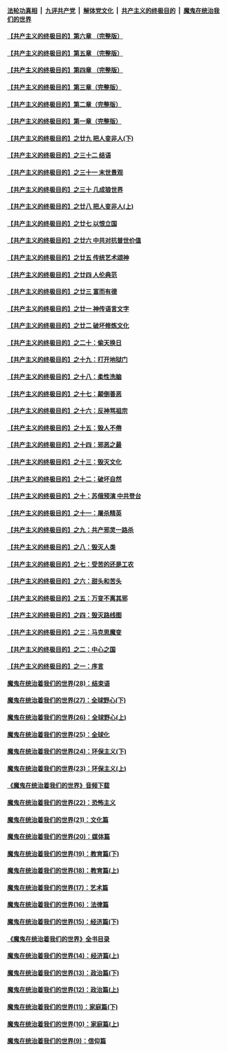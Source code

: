 ####  [法轮功真相](../../../../basic/blob/master/README.md?t=04011330) &nbsp;|&nbsp; [九评共产党](../../../../9ping.md/blob/master/README.md?t=04011330) &nbsp;|&nbsp; [解体党文化](../../../../jtdwh.md/blob/master/README.md?t=04011330)  &nbsp;|&nbsp; [共产主义的终极目的](../../../../gczydzjmd.md/blob/master/README.md?t=04011330) &nbsp;|&nbsp; [魔鬼在统治我们的世界](../../../../mgztzwmdsj.md/blob/master/README.md?t=04011330) 

#### [【共产主义的终极目的】第六章 （完整版）](../pages/nsc422/n11428913.md?t=04011330) 

#### [【共产主义的终极目的】第五章 （完整版）](../pages/nsc422/n11428912.md?t=04011330) 

#### [【共产主义的终极目的】第四章 （完整版）](../pages/nsc422/n11428907.md?t=04011330) 

#### [【共产主义的终极目的】第三章（完整版）](../pages/nsc422/n11428848.md?t=04011330) 

#### [【共产主义的终极目的】第二章（完整版）](../pages/nsc422/n11428831.md?t=04011330) 

#### [【共产主义的终极目的】第一章（完整版）](../pages/nsc422/n11417651.md?t=04011330) 

#### [【共产主义的终极目的】之廿九 把人变非人(下)](../pages/nsc422/n11344140.md?t=04011330) 

#### [【共产主义的终极目的】之三十二 结语](../pages/nsc422/n11360535.md?t=04011330) 

#### [【共产主义的终极目的】之三十一 末世景观](../pages/nsc422/n11351129.md?t=04011330) 

#### [【共产主义的终极目的】之三十 几成狼世界](../pages/nsc422/n11348280.md?t=04011330) 

#### [【共产主义的终极目的】之廿八 把人变非人(上)](../pages/nsc422/n11340492.md?t=04011330) 

#### [【共产主义的终极目的】之廿七 以恨立国](../pages/nsc422/n11336944.md?t=04011330) 

#### [【共产主义的终极目的】之廿六 中共对抗普世价值](../pages/nsc422/n11324785.md?t=04011330) 

#### [【共产主义的终极目的】之廿五 传统艺术颂神](../pages/nsc422/n11296396.md?t=04011330) 

#### [【共产主义的终极目的】之廿四 人伦典范](../pages/nsc422/n11296397.md?t=04011330) 

#### [【共产主义的终极目的】之廿三 富而有德](../pages/nsc422/n11283598.md?t=04011330) 

#### [【共产主义的终极目的】之廿一 神传语言文字](../pages/nsc422/n11263265.md?t=04011330) 

#### [【共产主义的终极目的】之廿二 破坏修炼文化](../pages/nsc422/n11245728.md?t=04011330) 

#### [【共产主义的终极目的】之二十：偷天换日](../pages/nsc422/n11238846.md?t=04011330) 

#### [【共产主义的终极目的】之十九：打开地狱门](../pages/nsc422/n11206376.md?t=04011330) 

#### [【共产主义的终极目的】之十八：柔性洗脑](../pages/nsc422/n11199994.md?t=04011330) 

#### [【共产主义的终极目的】之十七：颠倒善恶](../pages/nsc422/n11179782.md?t=04011330) 

#### [【共产主义的终极目的】之十六：反神骂祖宗](../pages/nsc422/n11166798.md?t=04011330) 

#### [【共产主义的终极目的】之十五：毁人不倦](../pages/nsc422/n11166792.md?t=04011330) 

#### [【共产主义的终极目的】之十四：邪恶之最](../pages/nsc422/n11150249.md?t=04011330) 

#### [【共产主义的终极目的】之十三：毁灭文化](../pages/nsc422/n11135227.md?t=04011330) 

#### [【共产主义的终极目的】之十二：破坏自然](../pages/nsc422/n11135214.md?t=04011330) 

#### [【共产主义的终极目的】之十：苏俄预演 中共登台](../pages/nsc422/n11118424.md?t=04011330) 

#### [【共产主义的终极目的】之十一：屠杀精英](../pages/nsc422/n11118442.md?t=04011330) 

#### [【共产主义的终极目的】之九：共产邪灵一路杀](../pages/nsc422/n11114139.md?t=04011330) 

#### [【共产主义的终极目的】之八：毁灭人类](../pages/nsc422/n11108503.md?t=04011330) 

#### [【共产主义的终极目的】之七：受苦的还是工农](../pages/nsc422/n11101809.md?t=04011330) 

#### [【共产主义的终极目的】之六：甜头和苦头](../pages/nsc422/n11096971.md?t=04011330) 

#### [【共产主义的终极目的】之五：万变不离其邪](../pages/nsc422/n11091285.md?t=04011330) 

#### [【共产主义的终极目的】之四：毁灭路线图](../pages/nsc422/n11086284.md?t=04011330) 

#### [【共产主义的终极目的】之三：马克思魔变](../pages/nsc422/n11061941.md?t=04011330) 

#### [【共产主义的终极目的】之二：中心之国](../pages/nsc422/n11047728.md?t=04011330) 

#### [【共产主义的终极目的】之一：序言](../pages/nsc422/n11086077.md?t=04011330) 

#### [魔鬼在统治着我们的世界(28)：结束语](../pages/nsc422/n10936246.md?t=04011330) 

#### [魔鬼在统治着我们的世界(27)：全球野心(下)](../pages/nsc422/n10928319.md?t=04011330) 

#### [魔鬼在统治着我们的世界(26)：全球野心(上)](../pages/nsc422/n10900318.md?t=04011330) 

#### [魔鬼在统治着我们的世界(25)：全球化](../pages/nsc422/n10788205.md?t=04011330) 

#### [魔鬼在统治着我们的世界(24)：环保主义(下)](../pages/nsc422/n10695307.md?t=04011330) 

#### [魔鬼在统治着我们的世界(23)：环保主义(上)](../pages/nsc422/n10688613.md?t=04011330) 

#### [《魔鬼在统治着我们的世界》音频下载](../pages/nsc422/n10635553.md?t=04011330) 

#### [魔鬼在统治着我们的世界(22)：恐怖主义](../pages/nsc422/n10614727.md?t=04011330) 

#### [魔鬼在统治着我们的世界(21)：文化篇](../pages/nsc422/n10597706.md?t=04011330) 

#### [魔鬼在统治着我们的世界(20)：媒体篇](../pages/nsc422/n10586579.md?t=04011330) 

#### [魔鬼在统治着我们的世界(19)：教育篇(下)](../pages/nsc422/n10564808.md?t=04011330) 

#### [魔鬼在统治着我们的世界(18)：教育篇(上)](../pages/nsc422/n10526970.md?t=04011330) 

#### [魔鬼在统治着我们的世界(17)：艺术篇](../pages/nsc422/n10499093.md?t=04011330) 

#### [魔鬼在统治着我们的世界(16)：法律篇](../pages/nsc422/n10485969.md?t=04011330) 

#### [魔鬼在统治着我们的世界(15)：经济篇(下)](../pages/nsc422/n10469975.md?t=04011330) 

#### [《魔鬼在统治着我们的世界》全书目录](../pages/nsc422/n10464261.md?t=04011330) 

#### [魔鬼在统治着我们的世界(14)：经济篇(上)](../pages/nsc422/n10457370.md?t=04011330) 

#### [魔鬼在统治着我们的世界(13)：政治篇(下)](../pages/nsc422/n10448270.md?t=04011330) 

#### [魔鬼在统治着我们的世界(12)：政治篇(上)](../pages/nsc422/n10444576.md?t=04011330) 

#### [魔鬼在统治着我们的世界(11)：家庭篇(下)](../pages/nsc422/n10440961.md?t=04011330) 

#### [魔鬼在统治着我们的世界(10)：家庭篇(上)](../pages/nsc422/n10435448.md?t=04011330) 

#### [魔鬼在统治着我们的世界(9)：信仰篇](../pages/nsc422/n10432159.md?t=04011330) 

